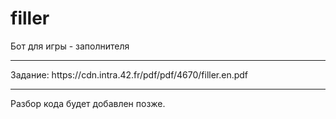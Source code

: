 # filler
Бот для игры - заполнителя
 <hr>
Задание:
https://cdn.intra.42.fr/pdf/pdf/4670/filler.en.pdf
<hr>
Разбор кода будет добавлен позже.

